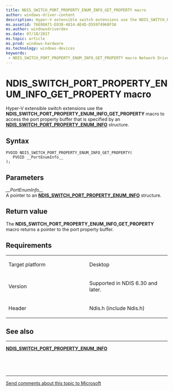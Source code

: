 ```yaml
---
title: NDIS_SWITCH_PORT_PROPERTY_ENUM_INFO_GET_PROPERTY macro
author: windows-driver-content
description: Hyper-V extensible switch extensions use the NDIS_SWITCH_PORT_PROPERTY_ENUM_INFO_GET_PROPERTY macro to access the port property buffer that is specified by an NDIS_SWITCH_PORT_PROPERTY_ENUM_INFO structure.
ms.assetid: 76E08A71-E030-4814-AE4D-D55974968F3A
ms.author: windowsdriverdev 
ms.date: 07/18/2017 
ms.topic: article 
ms.prod: windows-hardware 
ms.technology: windows-devices 
keywords:
 - NDIS_SWITCH_PORT_PROPERTY_ENUM_INFO_GET_PROPERTY macro Network Drivers Starting with Windows Vista
---
```


# NDIS\_SWITCH\_PORT\_PROPERTY\_ENUM\_INFO\_GET\_PROPERTY macro


Hyper-V extensible switch extensions use the **NDIS\_SWITCH\_PORT\_PROPERTY\_ENUM\_INFO\_GET\_PROPERTY** macro to access the port property buffer that is specified by an [**NDIS\_SWITCH\_PORT\_PROPERTY\_ENUM\_INFO**](https://msdn.microsoft.com/library/windows/hardware/hh598233) structure.

Syntax
------

```ManagedCPlusPlus
PVOID NDIS_SWITCH_PORT_PROPERTY_ENUM_INFO_GET_PROPERTY(
   PVOID __PortEnumInfo__
);
```

Parameters
----------

*\_\_PortEnumInfo\_\_*   
A pointer to an [**NDIS\_SWITCH\_PORT\_PROPERTY\_ENUM\_INFO**](https://msdn.microsoft.com/library/windows/hardware/hh598233) structure.

Return value
------------

The **NDIS\_SWITCH\_PORT\_PROPERTY\_ENUM\_INFO\_GET\_PROPERTY** macro returns a pointer to the port property buffer.

Requirements
------------

<table>
<colgroup>
<col width="50%" />
<col width="50%" />
</colgroup>
<tbody>
<tr class="odd">
<td><p>Target platform</p></td>
<td>Desktop</td>
</tr>
<tr class="even">
<td><p>Version</p></td>
<td><p>Supported in NDIS 6.30 and later.</p></td>
</tr>
<tr class="odd">
<td><p>Header</p></td>
<td>Ndis.h (include Ndis.h)</td>
</tr>
</tbody>
</table>

## See also


****
[**NDIS\_SWITCH\_PORT\_PROPERTY\_ENUM\_INFO**](https://msdn.microsoft.com/library/windows/hardware/hh598233)

 

 


--------------------
[Send comments about this topic to Microsoft](mailto:wsddocfb@microsoft.com?subject=Documentation%20feedback%20%5Bnetvista\netvista%5D:%20NDIS_SWITCH_PORT_PROPERTY_ENUM_INFO_GET_PROPERTY%20macro%20%20RELEASE:%20%287/10/2017%29&body=%0A%0APRIVACY%20STATEMENT%0A%0AWe%20use%20your%20feedback%20to%20improve%20the%20documentation.%20We%20don't%20use%20your%20email%20address%20for%20any%20other%20purpose,%20and%20we'll%20remove%20your%20email%20address%20from%20our%20system%20after%20the%20issue%20that%20you're%20reporting%20is%20fixed.%20While%20we're%20working%20to%20fix%20this%20issue,%20we%20might%20send%20you%20an%20email%20message%20to%20ask%20for%20more%20info.%20Later,%20we%20might%20also%20send%20you%20an%20email%20message%20to%20let%20you%20know%20that%20we've%20addressed%20your%20feedback.%0A%0AFor%20more%20info%20about%20Microsoft's%20privacy%20policy,%20see%20http://privacy.microsoft.com/default.aspx. "Send comments about this topic to Microsoft")


